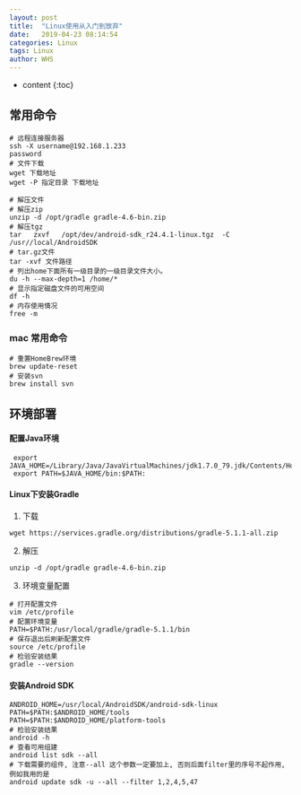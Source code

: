 ```yaml
---
layout: post
title:  "Linux使用从入门到放弃"
date:   2019-04-23 08:14:54
categories: Linux
tags: Linux
author: WHS
---
```


* content
{:toc}







## 常用命令
```shell
# 远程连接服务器
ssh -X username@192.168.1.233
password
# 文件下载
wget 下载地址
wget -P 指定目录 下载地址

# 解压文件
# 解压zip
unzip -d /opt/gradle gradle-4.6-bin.zip 
# 解压tgz
tar   zxvf   /opt/dev/android-sdk_r24.4.1-linux.tgz  -C /usr//local/AndroidSDK
# tar.gz文件
tar -xvf 文件路径
# 列出home下面所有一级目录的一级目录文件大小。
du -h --max-depth=1 /home/* 
# 显示指定磁盘文件的可用空间
df -h 
# 内存使用情况
free -m
```

### mac 常用命令
```shell
# 重置HomeBrew环境
brew update-reset
# 安装svn
brew install svn
```

## 环境部署

#### 配置Java环境  
```shell
 export JAVA_HOME=/Library/Java/JavaVirtualMachines/jdk1.7.0_79.jdk/Contents/Home
 export PATH=$JAVA_HOME/bin:$PATH:
```
#### Linux下安装Gradle
1. 下载
```shell
wget https://services.gradle.org/distributions/gradle-5.1.1-all.zip
```
2. 解压
```shell
unzip -d /opt/gradle gradle-4.6-bin.zip 
```
3. 环境变量配置
```shell
# 打开配置文件
vim /etc/profile
# 配置环境变量
PATH=$PATH:/usr/local/gradle/gradle-5.1.1/bin
# 保存退出后刷新配置文件
source /etc/profile
# 检验安装结果
gradle --version
```
#### 安装Android SDK
```shell
ANDROID_HOME=/usr/local/AndroidSDK/android-sdk-linux
PATH=$PATH:$ANDROID_HOME/tools
PATH=$PATH:$ANDROID_HOME/platform-tools
# 检验安装结果
android -h
# 查看可用组建
android list sdk --all
# 下载需要的组件, 注意--all 这个参数一定要加上, 否则后面filter里的序号不起作用, 例如我用的是
android update sdk -u --all --filter 1,2,4,5,47
```
